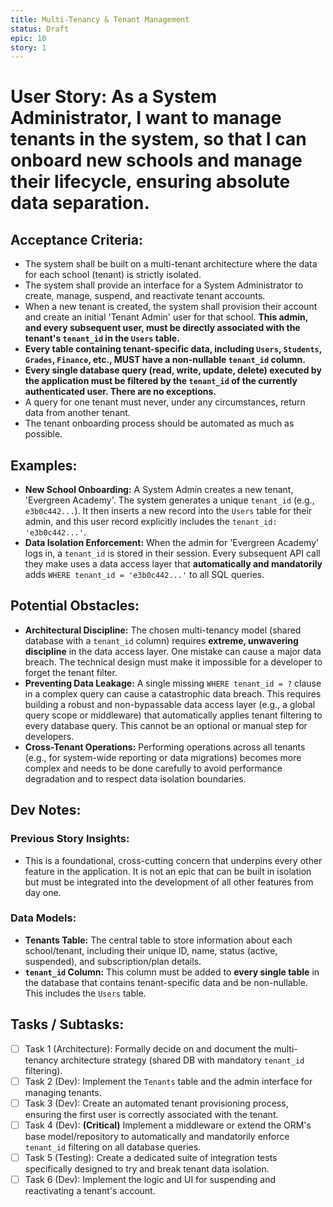 ```yaml
---
title: Multi-Tenancy & Tenant Management
status: Draft
epic: 10
story: 1
---
```


# User Story: As a System Administrator, I want to manage tenants in the system, so that I can onboard new schools and manage their lifecycle, ensuring absolute data separation.

## Acceptance Criteria:
- The system shall be built on a multi-tenant architecture where the data for each school (tenant) is strictly isolated.
- The system shall provide an interface for a System Administrator to create, manage, suspend, and reactivate tenant accounts.
- When a new tenant is created, the system shall provision their account and create an initial 'Tenant Admin' user for that school. **This admin, and every subsequent user, must be directly associated with the tenant's `tenant_id` in the `Users` table.**
- **Every table containing tenant-specific data, including `Users`, `Students`, `Grades`, `Finance`, etc., MUST have a non-nullable `tenant_id` column.**
- **Every single database query (read, write, update, delete) executed by the application must be filtered by the `tenant_id` of the currently authenticated user. There are no exceptions.**
- A query for one tenant must never, under any circumstances, return data from another tenant.
- The tenant onboarding process should be automated as much as possible.

## Examples:
- **New School Onboarding:** A System Admin creates a new tenant, 'Evergreen Academy'. The system generates a unique `tenant_id` (e.g., `e3b0c442...`). It then inserts a new record into the `Users` table for their admin, and this user record explicitly includes the `tenant_id: 'e3b0c442...'`.
- **Data Isolation Enforcement:** When the admin for 'Evergreen Academy' logs in, a `tenant_id` is stored in their session. Every subsequent API call they make uses a data access layer that **automatically and mandatorily** adds `WHERE tenant_id = 'e3b0c442...'` to all SQL queries.

## Potential Obstacles:
- **Architectural Discipline:** The chosen multi-tenancy model (shared database with a `tenant_id` column) requires **extreme, unwavering discipline** in the data access layer. One mistake can cause a major data breach. The technical design must make it impossible for a developer to forget the tenant filter.
- **Preventing Data Leakage:** A single missing `WHERE tenant_id = ?` clause in a complex query can cause a catastrophic data breach. This requires building a robust and non-bypassable data access layer (e.g., a global query scope or middleware) that automatically applies tenant filtering to every database query. This cannot be an optional or manual step for developers.
- **Cross-Tenant Operations:** Performing operations across all tenants (e.g., for system-wide reporting or data migrations) becomes more complex and needs to be done carefully to avoid performance degradation and to respect data isolation boundaries.

## Dev Notes:

### Previous Story Insights:
- This is a foundational, cross-cutting concern that underpins every other feature in the application. It is not an epic that can be built in isolation but must be integrated into the development of all other features from day one.

### Data Models:
- **Tenants Table:** The central table to store information about each school/tenant, including their unique ID, name, status (active, suspended), and subscription/plan details.
- **`tenant_id` Column:** This column must be added to **every single table** in the database that contains tenant-specific data and be non-nullable. This includes the `Users` table.

## Tasks / Subtasks:
- [ ] Task 1 (Architecture): Formally decide on and document the multi-tenancy architecture strategy (shared DB with mandatory `tenant_id` filtering).
- [ ] Task 2 (Dev): Implement the `Tenants` table and the admin interface for managing tenants.
- [ ] Task 3 (Dev): Create an automated tenant provisioning process, ensuring the first user is correctly associated with the tenant.
- [ ] Task 4 (Dev): **(Critical)** Implement a middleware or extend the ORM's base model/repository to automatically and mandatorily enforce `tenant_id` filtering on all database queries.
- [ ] Task 5 (Testing): Create a dedicated suite of integration tests specifically designed to try and break tenant data isolation.
- [ ] Task 6 (Dev): Implement the logic and UI for suspending and reactivating a tenant's account.
